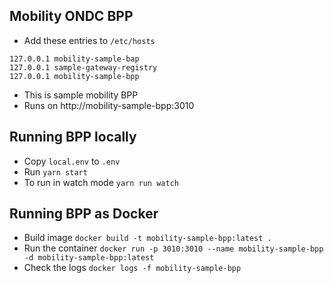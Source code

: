 ## Mobility ONDC BPP

- Add these entries to `/etc/hosts`
```
127.0.0.1 mobility-sample-bap
127.0.0.1 sample-gateway-registry
127.0.0.1 mobility-sample-bpp
```
- This is sample mobility BPP
- Runs on http://mobility-sample-bpp:3010

## Running BPP locally

- Copy `local.env` to `.env` 
- Run `yarn start`
- To run in watch mode `yarn run watch`

## Running BPP as Docker

- Build image `docker build -t mobility-sample-bpp:latest .`
- Run the container `docker run -p 3010:3010 --name mobility-sample-bpp -d mobility-sample-bpp:latest`
- Check the logs `docker logs -f mobility-sample-bpp`
